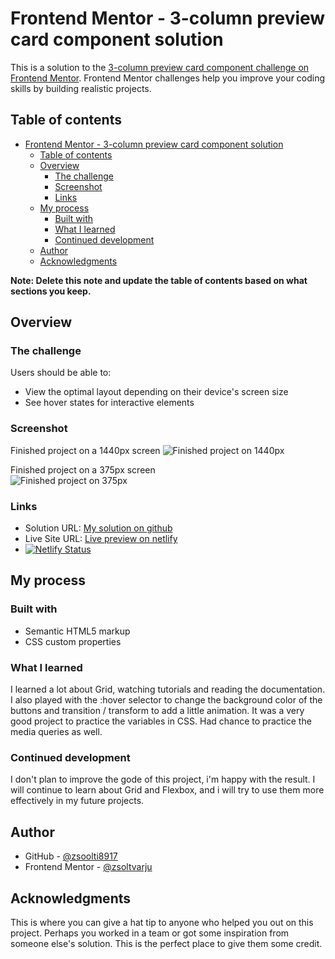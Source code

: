 # Frontend Mentor - 3-column preview card component solution

This is a solution to the [3-column preview card component challenge on Frontend Mentor](https://www.frontendmentor.io/challenges/3column-preview-card-component-pH92eAR2-). Frontend Mentor challenges help you improve your coding skills by building realistic projects. 

## Table of contents

- [Frontend Mentor - 3-column preview card component solution](#frontend-mentor---3-column-preview-card-component-solution)
  - [Table of contents](#table-of-contents)
  - [Overview](#overview)
    - [The challenge](#the-challenge)
    - [Screenshot](#screenshot)
    - [Links](#links)
  - [My process](#my-process)
    - [Built with](#built-with)
    - [What I learned](#what-i-learned)
    - [Continued development](#continued-development)
  - [Author](#author)
  - [Acknowledgments](#acknowledgments)

**Note: Delete this note and update the table of contents based on what sections you keep.**

## Overview

### The challenge

Users should be able to:

- View the optimal layout depending on their device's screen size
- See hover states for interactive elements

### Screenshot

Finished project on a 1440px screen
![Finished project on 1440px](solution/PC%20solution.png)

Finished project on a 375px screen
<br />
![Finished project on 375px](solution/Phone%20solution.png)

### Links

- Solution URL: [My solution on github](https://github.com/zsoolti8917/3-column-preview-card)
- Live Site URL: [Live preview on netlify](https://magenta-kitten-b5f7cd.netlify.app/)
- [![Netlify Status](https://api.netlify.com/api/v1/badges/e3a79f2b-6e7c-4597-9fe8-de457318753c/deploy-status)](https://app.netlify.com/sites/magenta-kitten-b5f7cd/deploys)
## My process

### Built with

- Semantic HTML5 markup
- CSS custom properties

### What I learned

I learned a lot about Grid, watching tutorials and reading the documentation. I also played with the :hover selector to change the background color of the buttons and transition / transform to add a little animation. It was a very good project to practice the variables in CSS.
Had chance to practice the media queries as well.

### Continued development

I don't plan to improve the gode of this project, i'm happy with the result. I will continue to learn about Grid and Flexbox, and i will try to use them more effectively in my future projects.


## Author

- GitHub - [@zsoolti8917](https://github.com/zsoolti8917)
- Frontend Mentor - [@zsoltvarju](https://www.frontendmentor.io/profile/zsoltvarju)

## Acknowledgments

This is where you can give a hat tip to anyone who helped you out on this project. Perhaps you worked in a team or got some inspiration from someone else's solution. This is the perfect place to give them some credit.


